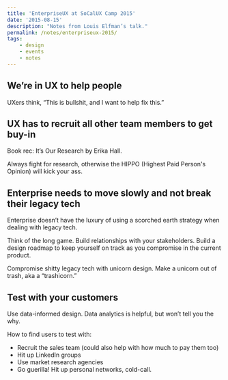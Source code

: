 ```yaml
---
title: 'EnterpriseUX at SoCalUX Camp 2015'
date: '2015-08-15'
description: "Notes from Louis Elfman’s talk."
permalink: /notes/enterpriseux-2015/
tags:
    - design
    - events
    - notes
---
```

## We’re in UX to help people
UXers think, “This is bullshit, and I want to help fix this.”

## UX has to recruit all other team members to get buy-in
Book rec: It’s Our Research by Erika Hall.

Always fight for research, otherwise the HIPPO (Highest Paid Person's Opinion) will kick your ass.

## Enterprise needs to move slowly and not break their legacy tech
Enterprise doesn’t have the luxury of using a scorched earth strategy when dealing with legacy tech.

Think of the long game. Build relationships with your stakeholders. Build a design roadmap to keep yourself on track as you compromise in the current product.

Compromise shitty legacy tech with unicorn design. Make a unicorn out of trash, aka a “trashicorn.”

## Test with your customers
Use data-informed design. Data analytics is helpful, but won’t tell you the why.

How to find users to test with:
- Recruit the sales team (could also help with how much to pay them too)
- Hit up LinkedIn groups
- Use market research agencies
- Go guerilla! Hit up personal networks, cold-call.
